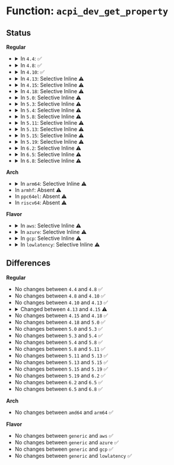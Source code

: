 # Function: <code>acpi_dev_get_property</code>

## Status
<b>Regular</b>
<ul>
<li>
<details>
<summary>In <code>4.4</code>: ✅</summary>

```c
int acpi_dev_get_property(struct acpi_device *adev, const char *name, acpi_object_type type, const union acpi_object **obj);
```

**Collision:** Unique Global

**Inline:** No

**Transformation:** False

**Instances:**

```
In drivers/acpi/property.c (ffffffff8148a40c)
Location: drivers/acpi/property.c:394
Inline: False
Direct callers:
  - drivers/gpio/gpiolib-acpi.c:acpi_gpio_count
  - drivers/acpi/property.c:acpi_init_properties
```
**Symbols:**

```
ffffffff8148a40c-ffffffff8148a42e: acpi_dev_get_property (STB_GLOBAL)
```
</details>
</li>
<li>
<details>
<summary>In <code>4.8</code>: ✅</summary>

```c
int acpi_dev_get_property(struct acpi_device *adev, const char *name, acpi_object_type type, const union acpi_object **obj);
```

**Collision:** Unique Global

**Inline:** No

**Transformation:** False

**Instances:**

```
In drivers/acpi/property.c (ffffffff814d91dd)
Location: drivers/acpi/property.c:394
Inline: False
Direct callers:
  - drivers/gpio/gpiolib-acpi.c:acpi_gpio_count
  - drivers/acpi/property.c:acpi_init_properties
```
**Symbols:**

```
ffffffff814d91dd-ffffffff814d91ff: acpi_dev_get_property (STB_GLOBAL)
```
</details>
</li>
<li>
<details>
<summary>In <code>4.10</code>: ✅</summary>

```c
int acpi_dev_get_property(struct acpi_device *adev, const char *name, acpi_object_type type, const union acpi_object **obj);
```

**Collision:** Unique Global

**Inline:** No

**Transformation:** False

**Instances:**

```
In drivers/acpi/property.c (ffffffff814fb968)
Location: drivers/acpi/property.c:447
Inline: False
Direct callers:
  - drivers/gpio/gpiolib-acpi.c:acpi_gpio_count
  - drivers/acpi/property.c:acpi_init_properties
```
**Symbols:**

```
ffffffff814fb968-ffffffff814fb98a: acpi_dev_get_property (STB_GLOBAL)
```
</details>
</li>
<li>
<details>
<summary>In <code>4.13</code>: Selective Inline ⚠️</summary>

```c
int acpi_dev_get_property(struct acpi_device *adev, const char *name, acpi_object_type type, const union acpi_object **obj);
```

**Collision:** Unique Global

**Inline:** Selective

**Transformation:** False

**Instances:**

```
In drivers/acpi/property.c (ffffffff8150c4e5)
Location: drivers/acpi/property.c:463
Inline: True
Inline callers:
  - drivers/acpi/property.c:acpi_init_properties
Direct callers:
  - drivers/gpio/gpiolib-acpi.c:acpi_gpio_count
```
**Symbols:**

```
ffffffff8150b1c0-ffffffff8150b1e2: acpi_dev_get_property (STB_GLOBAL)
```
</details>
</li>
<li>
<details>
<summary>In <code>4.15</code>: Selective Inline ⚠️</summary>

```c
int acpi_dev_get_property(const struct acpi_device *adev, const char *name, acpi_object_type type, const union acpi_object **obj);
```

**Collision:** Unique Global

**Inline:** Selective

**Transformation:** False

**Instances:**

```
In drivers/acpi/property.c (ffffffff8154f0e2)
Location: drivers/acpi/property.c:468
Inline: True
Inline callers:
  - drivers/acpi/property.c:acpi_init_properties
Direct callers:
  - drivers/gpio/gpiolib-acpi.c:acpi_gpio_count
```
**Symbols:**

```
ffffffff8154dc50-ffffffff8154dc72: acpi_dev_get_property (STB_GLOBAL)
```
</details>
</li>
<li>
<details>
<summary>In <code>4.18</code>: Selective Inline ⚠️</summary>

```c
int acpi_dev_get_property(const struct acpi_device *adev, const char *name, acpi_object_type type, const union acpi_object **obj);
```

**Collision:** Unique Global

**Inline:** Selective

**Transformation:** False

**Instances:**

```
In drivers/acpi/property.c (ffffffff8158597d)
Location: drivers/acpi/property.c:468
Inline: True
Inline callers:
  - drivers/acpi/property.c:acpi_init_properties
Direct callers:
  - drivers/gpio/gpiolib-acpi.c:acpi_gpio_count
```
**Symbols:**

```
ffffffff81584700-ffffffff81584722: acpi_dev_get_property (STB_GLOBAL)
```
</details>
</li>
<li>
<details>
<summary>In <code>5.0</code>: Selective Inline ⚠️</summary>

```c
int acpi_dev_get_property(const struct acpi_device *adev, const char *name, acpi_object_type type, const union acpi_object **obj);
```

**Collision:** Unique Global

**Inline:** Selective

**Transformation:** False

**Instances:**

```
In drivers/acpi/property.c (ffffffff8159deae)
Location: drivers/acpi/property.c:524
Inline: True
Inline callers:
  - drivers/acpi/property.c:acpi_init_properties
Direct callers:
  - drivers/gpio/gpiolib-acpi.c:acpi_gpio_count
```
**Symbols:**

```
ffffffff8159c880-ffffffff8159c8a2: acpi_dev_get_property (STB_GLOBAL)
```
</details>
</li>
<li>
<details>
<summary>In <code>5.3</code>: Selective Inline ⚠️</summary>

```c
int acpi_dev_get_property(const struct acpi_device *adev, const char *name, acpi_object_type type, const union acpi_object **obj);
```

**Collision:** Unique Global

**Inline:** Selective

**Transformation:** False

**Instances:**

```
In drivers/acpi/property.c (ffffffff815cf3ac)
Location: drivers/acpi/property.c:528
Inline: True
Inline callers:
  - drivers/acpi/property.c:acpi_init_properties
Direct callers:
  - drivers/gpio/gpiolib-acpi.c:acpi_gpio_count
  - drivers/spi/spi.c:acpi_register_spi_device
  - drivers/spi/spi.c:acpi_register_spi_device
  - drivers/spi/spi.c:acpi_register_spi_device
  - drivers/spi/spi.c:acpi_register_spi_device
  - drivers/spi/spi.c:acpi_register_spi_device
```
**Symbols:**

```
ffffffff815cdef0-ffffffff815cdf12: acpi_dev_get_property (STB_GLOBAL)
```
</details>
</li>
<li>
<details>
<summary>In <code>5.4</code>: Selective Inline ⚠️</summary>

```c
int acpi_dev_get_property(const struct acpi_device *adev, const char *name, acpi_object_type type, const union acpi_object **obj);
```

**Collision:** Unique Global

**Inline:** Selective

**Transformation:** False

**Instances:**

```
In drivers/acpi/property.c (ffffffff815f062c)
Location: drivers/acpi/property.c:528
Inline: True
Inline callers:
  - drivers/acpi/property.c:acpi_init_properties
Direct callers:
  - drivers/gpio/gpiolib-acpi.c:acpi_gpio_count
  - drivers/spi/spi.c:acpi_register_spi_device
  - drivers/spi/spi.c:acpi_register_spi_device
  - drivers/spi/spi.c:acpi_register_spi_device
  - drivers/spi/spi.c:acpi_register_spi_device
  - drivers/spi/spi.c:acpi_register_spi_device
```
**Symbols:**

```
ffffffff815ef170-ffffffff815ef192: acpi_dev_get_property (STB_GLOBAL)
```
</details>
</li>
<li>
<details>
<summary>In <code>5.8</code>: Selective Inline ⚠️</summary>

```c
int acpi_dev_get_property(const struct acpi_device *adev, const char *name, acpi_object_type type, const union acpi_object **obj);
```

**Collision:** Unique Global

**Inline:** Selective

**Transformation:** False

**Instances:**

```
In drivers/acpi/property.c (ffffffff8169c8ca)
Location: drivers/acpi/property.c:528
Inline: True
Inline callers:
  - drivers/acpi/property.c:acpi_init_properties
Direct callers:
  - drivers/gpio/gpiolib-acpi.c:acpi_gpio_count
  - drivers/tty/serdev/core.c:acpi_serdev_check_resources
  - drivers/spi/spi.c:acpi_spi_parse_apple_properties
  - drivers/spi/spi.c:acpi_spi_parse_apple_properties
  - drivers/spi/spi.c:acpi_spi_parse_apple_properties
  - drivers/spi/spi.c:acpi_spi_parse_apple_properties
  - drivers/spi/spi.c:acpi_spi_parse_apple_properties
```
**Symbols:**

```
ffffffff8169b3b0-ffffffff8169b3d2: acpi_dev_get_property (STB_GLOBAL)
```
</details>
</li>
<li>
<details>
<summary>In <code>5.11</code>: Selective Inline ⚠️</summary>

```c
int acpi_dev_get_property(const struct acpi_device *adev, const char *name, acpi_object_type type, const union acpi_object **obj);
```

**Collision:** Unique Global

**Inline:** Selective

**Transformation:** False

**Instances:**

```
In drivers/acpi/property.c (ffffffff816b9764)
Location: drivers/acpi/property.c:531
Inline: True
Inline callers:
  - drivers/acpi/property.c:acpi_init_properties
Direct callers:
  - drivers/gpio/gpiolib-acpi.c:acpi_gpio_count
  - drivers/acpi/acpi_apd.c:fch_misc_setup
  - drivers/tty/serdev/core.c:acpi_serdev_check_resources
  - drivers/spi/spi.c:acpi_spi_parse_apple_properties
  - drivers/spi/spi.c:acpi_spi_parse_apple_properties
  - drivers/spi/spi.c:acpi_spi_parse_apple_properties
  - drivers/spi/spi.c:acpi_spi_parse_apple_properties
  - drivers/spi/spi.c:acpi_spi_parse_apple_properties
```
**Symbols:**

```
ffffffff816b81f0-ffffffff816b8212: acpi_dev_get_property (STB_GLOBAL)
```
</details>
</li>
<li>
<details>
<summary>In <code>5.13</code>: Selective Inline ⚠️</summary>

```c
int acpi_dev_get_property(const struct acpi_device *adev, const char *name, acpi_object_type type, const union acpi_object **obj);
```

**Collision:** Unique Global

**Inline:** Selective

**Transformation:** False

**Instances:**

```
In drivers/acpi/property.c (ffffffff8169b725)
Location: drivers/acpi/property.c:531
Inline: True
Inline callers:
  - drivers/acpi/property.c:acpi_init_properties
Direct callers:
  - drivers/gpio/gpiolib-acpi.c:acpi_gpio_count
  - drivers/acpi/acpi_apd.c:fch_misc_setup
  - drivers/tty/serdev/core.c:acpi_serdev_add_device
  - drivers/spi/spi.c:acpi_spi_parse_apple_properties
  - drivers/spi/spi.c:acpi_spi_parse_apple_properties
  - drivers/spi/spi.c:acpi_spi_parse_apple_properties
  - drivers/spi/spi.c:acpi_spi_parse_apple_properties
  - drivers/spi/spi.c:acpi_spi_parse_apple_properties
```
**Symbols:**

```
ffffffff8169a190-ffffffff8169a1b2: acpi_dev_get_property (STB_GLOBAL)
```
</details>
</li>
<li>
<details>
<summary>In <code>5.15</code>: Selective Inline ⚠️</summary>

```c
int acpi_dev_get_property(const struct acpi_device *adev, const char *name, acpi_object_type type, const union acpi_object **obj);
```

**Collision:** Unique Global

**Inline:** Selective

**Transformation:** False

**Instances:**

```
In drivers/acpi/property.c (ffffffff817115c5)
Location: drivers/acpi/property.c:531
Inline: True
Inline callers:
  - drivers/acpi/property.c:acpi_init_properties
Direct callers:
  - drivers/gpio/gpiolib-acpi.c:acpi_gpio_count
  - drivers/acpi/acpi_apd.c:fch_misc_setup
  - drivers/tty/serdev/core.c:acpi_serdev_add_device
  - drivers/spi/spi.c:acpi_spi_parse_apple_properties
  - drivers/spi/spi.c:acpi_spi_parse_apple_properties
  - drivers/spi/spi.c:acpi_spi_parse_apple_properties
  - drivers/spi/spi.c:acpi_spi_parse_apple_properties
  - drivers/spi/spi.c:acpi_spi_parse_apple_properties
```
**Symbols:**

```
ffffffff81710090-ffffffff817100b2: acpi_dev_get_property (STB_GLOBAL)
```
</details>
</li>
<li>
<details>
<summary>In <code>5.19</code>: Selective Inline ⚠️</summary>

```c
int acpi_dev_get_property(const struct acpi_device *adev, const char *name, acpi_object_type type, const union acpi_object **obj);
```

**Collision:** Unique Global

**Inline:** Selective

**Transformation:** False

**Instances:**

```
In drivers/acpi/property.c (ffffffff818405e1)
Location: drivers/acpi/property.c:537
Inline: True
Inline callers:
  - drivers/acpi/property.c:acpi_init_properties
Direct callers:
  - drivers/gpio/gpiolib-acpi.c:acpi_gpio_count
  - drivers/pci/pci-acpi.c:acpi_pci_bridge_d3
  - drivers/acpi/acpi_apd.c:fch_misc_setup
  - drivers/tty/serdev/core.c:acpi_serdev_add_device
  - drivers/spi/spi.c:acpi_spi_parse_apple_properties
  - drivers/spi/spi.c:acpi_spi_parse_apple_properties
  - drivers/spi/spi.c:acpi_spi_parse_apple_properties
  - drivers/spi/spi.c:acpi_spi_parse_apple_properties
  - drivers/spi/spi.c:acpi_spi_parse_apple_properties
```
**Symbols:**

```
ffffffff8183ebe0-ffffffff8183ec1a: acpi_dev_get_property (STB_GLOBAL)
```
</details>
</li>
<li>
<details>
<summary>In <code>6.2</code>: Selective Inline ⚠️</summary>

```c
int acpi_dev_get_property(const struct acpi_device *adev, const char *name, acpi_object_type type, const union acpi_object **obj);
```

**Collision:** Unique Global

**Inline:** Selective

**Transformation:** False

**Instances:**

```
In drivers/acpi/property.c (ffffffff81976f72)
Location: drivers/acpi/property.c:696
Inline: True
Inline callers:
  - drivers/acpi/property.c:acpi_init_properties
Direct callers:
  - drivers/gpio/gpiolib-acpi.c:acpi_gpio_count
  - drivers/pci/pci-acpi.c:acpi_pci_bridge_d3
  - drivers/acpi/acpi_apd.c:fch_misc_setup
  - drivers/tty/serdev/core.c:acpi_serdev_add_device
  - drivers/spi/spi.c:acpi_spi_parse_apple_properties
  - drivers/spi/spi.c:acpi_spi_parse_apple_properties
  - drivers/spi/spi.c:acpi_spi_parse_apple_properties
  - drivers/spi/spi.c:acpi_spi_parse_apple_properties
  - drivers/spi/spi.c:acpi_spi_parse_apple_properties
```
**Symbols:**

```
ffffffff81974a00-ffffffff81974a3a: acpi_dev_get_property (STB_GLOBAL)
```
</details>
</li>
<li>
<details>
<summary>In <code>6.5</code>: Selective Inline ⚠️</summary>

```c
int acpi_dev_get_property(const struct acpi_device *adev, const char *name, acpi_object_type type, const union acpi_object **obj);
```

**Collision:** Unique Global

**Inline:** Selective

**Transformation:** False

**Instances:**

```
In drivers/acpi/property.c (ffffffff819bd872)
Location: drivers/acpi/property.c:696
Inline: True
Inline callers:
  - drivers/acpi/property.c:acpi_init_properties
Direct callers:
  - drivers/gpio/gpiolib-acpi.c:acpi_gpio_count
  - drivers/pci/pci-acpi.c:acpi_pci_bridge_d3
  - drivers/acpi/acpi_apd.c:fch_misc_setup
  - drivers/tty/serdev/core.c:acpi_serdev_add_device
  - drivers/spi/spi.c:acpi_spi_parse_apple_properties
  - drivers/spi/spi.c:acpi_spi_parse_apple_properties
  - drivers/spi/spi.c:acpi_spi_parse_apple_properties
  - drivers/spi/spi.c:acpi_spi_parse_apple_properties
  - drivers/spi/spi.c:acpi_spi_parse_apple_properties
```
**Symbols:**

```
ffffffff819bb220-ffffffff819bb25a: acpi_dev_get_property (STB_GLOBAL)
```
</details>
</li>
<li>
<details>
<summary>In <code>6.8</code>: Selective Inline ⚠️</summary>

```c
int acpi_dev_get_property(const struct acpi_device *adev, const char *name, acpi_object_type type, const union acpi_object **obj);
```

**Collision:** Unique Global

**Inline:** Selective

**Transformation:** False

**Instances:**

```
In drivers/acpi/property.c (ffffffff81a08142)
Location: drivers/acpi/property.c:700
Inline: True
Inline callers:
  - drivers/acpi/property.c:acpi_init_properties
Direct callers:
  - drivers/gpio/gpiolib-acpi.c:acpi_gpio_count
  - drivers/pci/pci-acpi.c:acpi_pci_bridge_d3
  - drivers/acpi/acpi_apd.c:fch_misc_setup
  - drivers/tty/serdev/core.c:acpi_serdev_add_device
  - drivers/spi/spi.c:acpi_spi_parse_apple_properties
  - drivers/spi/spi.c:acpi_spi_parse_apple_properties
  - drivers/spi/spi.c:acpi_spi_parse_apple_properties
  - drivers/spi/spi.c:acpi_spi_parse_apple_properties
  - drivers/spi/spi.c:acpi_spi_parse_apple_properties
```
**Symbols:**

```
ffffffff81a05a50-ffffffff81a05a8a: acpi_dev_get_property (STB_GLOBAL)
```
</details>
</li>
</ul>
<b>Arch</b>
<ul>
<li>
<details>
<summary>In <code>arm64</code>: Selective Inline ⚠️</summary>

```c
int acpi_dev_get_property(const struct acpi_device *adev, const char *name, acpi_object_type type, const union acpi_object **obj);
```

**Collision:** Unique Global

**Inline:** Selective

**Transformation:** False

**Instances:**

```
In drivers/acpi/property.c (ffff80001077b608)
Location: drivers/acpi/property.c:528
Inline: True
Inline callers:
  - drivers/acpi/property.c:acpi_init_properties
Direct callers:
  - drivers/gpio/gpiolib-acpi.c:acpi_gpio_count
  - drivers/perf/xgene_pmu.c:acpi_pmu_dev_add
```
**Symbols:**

```
ffff800010779a90-ffff800010779ae8: acpi_dev_get_property (STB_GLOBAL)
```
</details>
</li>
<li>
In <code>armhf</code>: Absent ⚠️
</li>
<li>
In <code>ppc64el</code>: Absent ⚠️
</li>
<li>
In <code>riscv64</code>: Absent ⚠️
</li>
</ul>
<b>Flavor</b>
<ul>
<li>
<details>
<summary>In <code>aws</code>: Selective Inline ⚠️</summary>

```c
int acpi_dev_get_property(const struct acpi_device *adev, const char *name, acpi_object_type type, const union acpi_object **obj);
```

**Collision:** Unique Global

**Inline:** Selective

**Transformation:** False

**Instances:**

```
In drivers/acpi/property.c (ffffffff815df2bc)
Location: drivers/acpi/property.c:528
Inline: True
Inline callers:
  - drivers/acpi/property.c:acpi_init_properties
Direct callers:
  - drivers/gpio/gpiolib-acpi.c:acpi_gpio_count
  - drivers/spi/spi.c:acpi_register_spi_device
  - drivers/spi/spi.c:acpi_register_spi_device
  - drivers/spi/spi.c:acpi_register_spi_device
  - drivers/spi/spi.c:acpi_register_spi_device
  - drivers/spi/spi.c:acpi_register_spi_device
```
**Symbols:**

```
ffffffff815dde00-ffffffff815dde22: acpi_dev_get_property (STB_GLOBAL)
```
</details>
</li>
<li>
<details>
<summary>In <code>azure</code>: Selective Inline ⚠️</summary>

```c
int acpi_dev_get_property(const struct acpi_device *adev, const char *name, acpi_object_type type, const union acpi_object **obj);
```

**Collision:** Unique Global

**Inline:** Selective

**Transformation:** False

**Instances:**

```
In drivers/acpi/property.c (ffffffff815ca8fc)
Location: drivers/acpi/property.c:528
Inline: True
Inline callers:
  - drivers/acpi/property.c:acpi_init_properties
Direct callers:
  - drivers/gpio/gpiolib-acpi.c:acpi_gpio_count
  - drivers/spi/spi.c:acpi_register_spi_device
  - drivers/spi/spi.c:acpi_register_spi_device
  - drivers/spi/spi.c:acpi_register_spi_device
  - drivers/spi/spi.c:acpi_register_spi_device
  - drivers/spi/spi.c:acpi_register_spi_device
```
**Symbols:**

```
ffffffff815c9440-ffffffff815c9462: acpi_dev_get_property (STB_GLOBAL)
```
</details>
</li>
<li>
<details>
<summary>In <code>gcp</code>: Selective Inline ⚠️</summary>

```c
int acpi_dev_get_property(const struct acpi_device *adev, const char *name, acpi_object_type type, const union acpi_object **obj);
```

**Collision:** Unique Global

**Inline:** Selective

**Transformation:** False

**Instances:**

```
In drivers/acpi/property.c (ffffffff815e490c)
Location: drivers/acpi/property.c:528
Inline: True
Inline callers:
  - drivers/acpi/property.c:acpi_init_properties
Direct callers:
  - drivers/gpio/gpiolib-acpi.c:acpi_gpio_count
  - drivers/spi/spi.c:acpi_register_spi_device
  - drivers/spi/spi.c:acpi_register_spi_device
  - drivers/spi/spi.c:acpi_register_spi_device
  - drivers/spi/spi.c:acpi_register_spi_device
  - drivers/spi/spi.c:acpi_register_spi_device
```
**Symbols:**

```
ffffffff815e3450-ffffffff815e3472: acpi_dev_get_property (STB_GLOBAL)
```
</details>
</li>
<li>
<details>
<summary>In <code>lowlatency</code>: Selective Inline ⚠️</summary>

```c
int acpi_dev_get_property(const struct acpi_device *adev, const char *name, acpi_object_type type, const union acpi_object **obj);
```

**Collision:** Unique Global

**Inline:** Selective

**Transformation:** False

**Instances:**

```
In drivers/acpi/property.c (ffffffff815fe7cc)
Location: drivers/acpi/property.c:528
Inline: True
Inline callers:
  - drivers/acpi/property.c:acpi_init_properties
Direct callers:
  - drivers/gpio/gpiolib-acpi.c:acpi_gpio_count
  - drivers/spi/spi.c:acpi_register_spi_device
  - drivers/spi/spi.c:acpi_register_spi_device
  - drivers/spi/spi.c:acpi_register_spi_device
  - drivers/spi/spi.c:acpi_register_spi_device
  - drivers/spi/spi.c:acpi_register_spi_device
```
**Symbols:**

```
ffffffff815fd310-ffffffff815fd332: acpi_dev_get_property (STB_GLOBAL)
```
</details>
</li>
</ul>

## Differences
<b>Regular</b>
<ul>
<li>
No changes between <code>4.4</code> and <code>4.8</code> ✅
</li>
<li>
No changes between <code>4.8</code> and <code>4.10</code> ✅
</li>
<li>
No changes between <code>4.10</code> and <code>4.13</code> ✅
</li>
<li>
<details>
<summary>Changed between <code>4.13</code> and <code>4.15</code> ⚠️</summary>
<ul>
<li>
<b>Param type changed. </b>
<code>struct acpi_device *adev</code> ➡️ <code>const struct acpi_device *adev</code>
</li>
</ul>
</details>
</li>
<li>
No changes between <code>4.15</code> and <code>4.18</code> ✅
</li>
<li>
No changes between <code>4.18</code> and <code>5.0</code> ✅
</li>
<li>
No changes between <code>5.0</code> and <code>5.3</code> ✅
</li>
<li>
No changes between <code>5.3</code> and <code>5.4</code> ✅
</li>
<li>
No changes between <code>5.4</code> and <code>5.8</code> ✅
</li>
<li>
No changes between <code>5.8</code> and <code>5.11</code> ✅
</li>
<li>
No changes between <code>5.11</code> and <code>5.13</code> ✅
</li>
<li>
No changes between <code>5.13</code> and <code>5.15</code> ✅
</li>
<li>
No changes between <code>5.15</code> and <code>5.19</code> ✅
</li>
<li>
No changes between <code>5.19</code> and <code>6.2</code> ✅
</li>
<li>
No changes between <code>6.2</code> and <code>6.5</code> ✅
</li>
<li>
No changes between <code>6.5</code> and <code>6.8</code> ✅
</li>
</ul>
<b>Arch</b>
<ul>
<li>
No changes between <code>amd64</code> and <code>arm64</code> ✅
</li>
</ul>
<b>Flavor</b>
<ul>
<li>
No changes between <code>generic</code> and <code>aws</code> ✅
</li>
<li>
No changes between <code>generic</code> and <code>azure</code> ✅
</li>
<li>
No changes between <code>generic</code> and <code>gcp</code> ✅
</li>
<li>
No changes between <code>generic</code> and <code>lowlatency</code> ✅
</li>
</ul>
